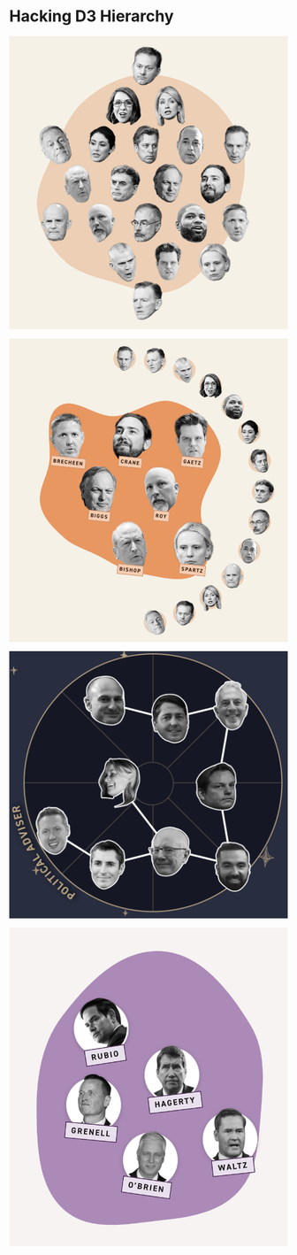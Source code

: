 # Hacking D3 Hierarchy

![Where McCarthy's detractors landed](./images/mccarthy1.png)

![Where McCarthy's detractors landed](./images/mccarthy2.png)

![Who's in Gavin Newsom's orbit?](./images/newsomverse.png)

![Who might make up Trump's Cabinet](./images/cabinet.png)
